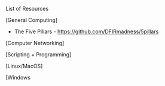List of Resources

[General Computing]
- The Five Pillars - https://github.com/DFIRmadness/5pillars

[Computer Networking]

[Scripting + Programming]

[Linux/MacOS]

[Windows
